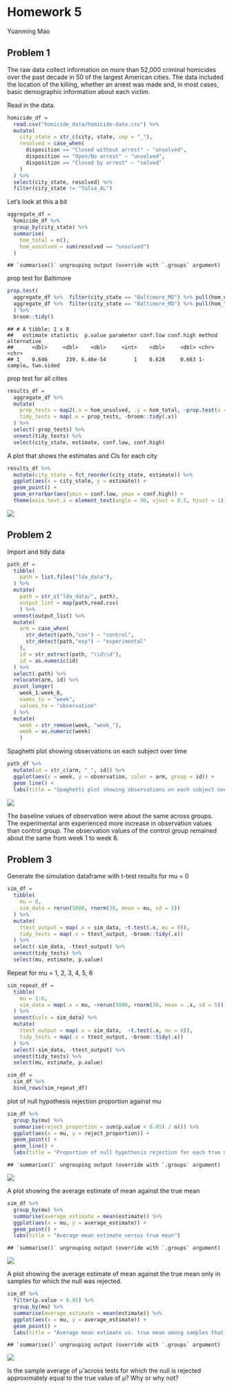 Homework 5
================
Yuanming Mao

## Problem 1

The raw data collect information on more than 52,000 criminal homicides
over the past decade in 50 of the largest American cities. The data
included the location of the killing, whether an arrest was made and, in
most cases, basic demographic information about each victim.

Read in the data.

``` r
homicide_df = 
  read.csv("homicide_data/homicide-data.csv") %>% 
  mutate(
    city_state = str_c(city, state, sep = "_"),
    resolved = case_when(
      disposition == "Closed without arrest" ~ "unsolved",
      disposition == "Open/No arrest" ~ "unsolved",
      disposition == "Closed by arrest" ~ "solved"
    )
  ) %>% 
  select(city_state, resolved) %>% 
  filter(city_state != "Tulsa_AL")
```

Let’s look at this a bit

``` r
aggregate_df = 
  homicide_df %>% 
  group_by(city_state) %>% 
  summarise(
    hom_total = n(),
    hom_unsolved = sum(resolved == "unsolved")
  )
```

    ## `summarise()` ungrouping output (override with `.groups` argument)

prop test for Baltimore

``` r
prop.test(
  aggregate_df %>%  filter(city_state == "Baltimore_MD") %>% pull(hom_unsolved),
  aggregate_df %>%  filter(city_state == "Baltimore_MD") %>% pull(hom_total)
  ) %>% 
  broom::tidy()
```

    ## # A tibble: 1 x 8
    ##   estimate statistic  p.value parameter conf.low conf.high method    alternative
    ##      <dbl>     <dbl>    <dbl>     <int>    <dbl>     <dbl> <chr>     <chr>      
    ## 1    0.646      239. 6.46e-54         1    0.628     0.663 1-sample… two.sided

prop test for all cities

``` r
results_df = 
  aggregate_df %>% 
  mutate(
    prop_tests = map2(.x = hom_unsolved, .y = hom_total, ~prop.test(x = .x, n = .y)),
    tidy_tests = map(.x = prop_tests, ~broom::tidy(.x))
  ) %>% 
  select(-prop_tests) %>% 
  unnest(tidy_tests) %>% 
  select(city_state, estimate, conf.low, conf.high)
```

A plot that shows the estimates and CIs for each city

``` r
results_df %>% 
  mutate(city_state = fct_reorder(city_state, estimate)) %>% 
  ggplot(aes(x = city_state, y = estimate)) +
  geom_point() +
  geom_errorbar(aes(ymin = conf.low, ymax = conf.high)) +
  theme(axis.text.x = element_text(angle = 90, vjust = 0.5, hjust = 1))
```

![](p8105_hw5_ym2770_files/figure-gfm/unnamed-chunk-6-1.png)<!-- -->

## Problem 2

Import and tidy data

``` r
path_df = 
  tibble(
    path = list.files("lda_data"),
  ) %>% 
  mutate(
    path = str_c("lda_data/", path),
    output_list = map(path,read.csv)
    ) %>% 
  unnest(output_list) %>% 
  mutate(
    arm = case_when(
      str_detect(path,"con") ~ "control",
      str_detect(path,"exp") ~ "experimental"
    ),
    id = str_extract(path, "\\d\\d"),
    id = as.numeric(id)
  ) %>% 
  select(-path) %>% 
  relocate(arm, id) %>% 
  pivot_longer(
    week_1:week_8,
    names_to = "week",
    values_to = "observation"
  ) %>% 
  mutate(
    week = str_remove(week, "week_"),
    week = as.numeric(week)
    )
```

Spaghetti plot showing observations on each subject over time

``` r
path_df %>%
  mutate(id = str_c(arm, "_", id)) %>% 
  ggplot(aes(x = week, y = observation, color = arm, group = id)) + 
  geom_line() +
  labs(title = "Spaghetti plot showing observations on each subject over time")
```

![](p8105_hw5_ym2770_files/figure-gfm/unnamed-chunk-8-1.png)<!-- -->

The baseline values of observation were about the same across groups.
The experimental arm experienced more increase in observation values
than control group. The observation values of the control group remained
about the same from week 1 to week 8.

## Problem 3

Generate the simulation dataframe with t-test results for mu = 0

``` r
sim_df = 
  tibble(
    mu = 0,
    sim_data = rerun(5000, rnorm(30, mean = mu, sd = 5))
  ) %>% 
  mutate(
    ttest_output = map(.x = sim_data, ~t.test(.x, mu = 0)),
    tidy_tests = map(.x = ttest_output, ~broom::tidy(.x))
  ) %>% 
  select(-sim_data, -ttest_output) %>% 
  unnest(tidy_tests) %>% 
  select(mu, estimate, p.value)
```

Repeat for mu = 1, 2, 3, 4, 5, 6

``` r
sim_repeat_df =
  tibble(
    mu = 1:6,
    sim_data = map(.x = mu, ~rerun(5000, rnorm(30, mean = .x, sd = 5)))
  ) %>% 
  unnest(cols = sim_data) %>% 
  mutate(
    ttest_output = map(.x = sim_data,  ~t.test(.x, mu = 0)),
    tidy_tests = map(.x = ttest_output, ~broom::tidy(.x))
  ) %>% 
  select(-sim_data, -ttest_output) %>% 
  unnest(tidy_tests) %>% 
  select(mu, estimate, p.value)

sim_df = 
  sim_df %>% 
  bind_rows(sim_repeat_df)
```

plot of null hypothesis rejection proportion against mu

``` r
sim_df %>% 
  group_by(mu) %>% 
  summarise(reject_proportion = sum(p.value < 0.05) / n()) %>% 
  ggplot(aes(x = mu, y = reject_proportion)) +
  geom_point() +
  geom_line() +
  labs(title = "Proportion of null hypothesis rejection for each true mean")
```

    ## `summarise()` ungrouping output (override with `.groups` argument)

![](p8105_hw5_ym2770_files/figure-gfm/unnamed-chunk-11-1.png)<!-- -->

A plot showing the average estimate of mean against the true mean

``` r
sim_df %>% 
  group_by(mu) %>% 
  summarise(average_estimate = mean(estimate)) %>% 
  ggplot(aes(x = mu, y = average_estimate)) +
  geom_point() +
  labs(title = "Average mean estimate versus true mean")
```

    ## `summarise()` ungrouping output (override with `.groups` argument)

![](p8105_hw5_ym2770_files/figure-gfm/unnamed-chunk-12-1.png)<!-- -->

A plot showing the average estimate of mean against the true mean only
in samples for which the null was rejected.

``` r
sim_df %>% 
  filter(p.value < 0.05) %>% 
  group_by(mu) %>% 
  summarise(average_estimate = mean(estimate)) %>% 
  ggplot(aes(x = mu, y = average_estimate)) +
  geom_point() +
  labs(title = "Average mean estimate vs. true mean among samples that null was rejected")
```

    ## `summarise()` ungrouping output (override with `.groups` argument)

![](p8105_hw5_ym2770_files/figure-gfm/unnamed-chunk-13-1.png)<!-- -->

Is the sample average of μ̂ across tests for which the null is rejected
approximately equal to the true value of μ? Why or why not?
